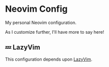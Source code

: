 # Neovim Config

My personal Neovim configuration.

As I customize further, I'll have more to say here!

## 💤 LazyVim

This configuration depends upon [LazyVim](https://github.com/LazyVim/LazyVim).
